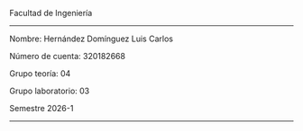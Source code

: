 Facultad de Ingeniería

----------------------------

Nombre: Hernández Domínguez Luis Carlos

Número de cuenta: 320182668

Grupo teoría: 04

Grupo laboratorio: 03

Semestre 2026-1

-----------------------
